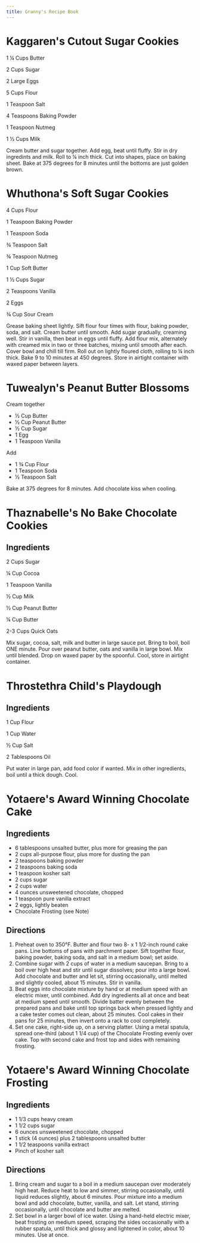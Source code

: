 ```yaml
---
title: Granny's Recipe Book
---
```


# Kaggaren's Cutout Sugar Cookies

1 ¼ Cups Butter

2 Cups Sugar

2 Large Eggs

5 Cups Flour

1 Teaspoon Salt

4 Teaspoons Baking Powder

1 Teaspoon Nutmeg

1 ½ Cups Milk

Cream butter and sugar together. Add egg, beat until fluffy. Stir in dry ingredints and milk. Roll to ¼ inch thick. Cut into shapes, place on baking sheet. Bake at 375 degrees for 8 minutes until the bottoms are just golden brown.

# Whuthona's Soft Sugar Cookies

4 Cups Flour

1 Teaspoon Baking Powder

1 Teaspoon Soda

¾ Teaspoon Salt

¾ Teaspoon Nutmeg

1 Cup Soft Butter

1 ½ Cups Sugar

2 Teaspoons Vanilla

2 Eggs

¾ Cup Sour Cream

Grease baking sheet lightly. Sift flour four times with flour, baking powder, soda, and salt. Cream butter until smooth. Add sugar gradually, creaming well. Stir in vanilla, then beat in eggs until fluffy. Add flour mix, alternately with creamed mix in two or three batches, mixing until smooth after each. Cover bowl and chill till firm. Roll out on lightly floured cloth, rolling to ¼ inch thick. Bake 9 to 10 minutes at 450 degrees. Store in airtight container with waxed paper between layers.

# Tuwealyn's Peanut Butter Blossoms

Cream together

- ½ Cup Butter
- ½ Cup Peanut Butter
- ½ Cup Sugar
- 1 Egg
- 1 Teaspoon Vanilla

Add

- 1 ¾ Cup Flour
- 1 Teaspoon Soda
- ½ Teaspoon Salt

Bake at 375 degrees for 8 minutes. Add chocolate kiss when cooling.

# Thaznabelle's No Bake Chocolate Cookies

## Ingredients

2 Cups Sugar

¼ Cup Cocoa

1 Teaspoon Vanilla

½ Cup Milk

½ Cup Peanut Butter

¼ Cup Butter

2-3 Cups Quick Oats

Mix sugar, cocoa, salt, milk and butter in large sauce pot. Bring to boil, boil ONE minute. Pour over peanut butter, oats and vanilla in large bowl. Mix until blended. Drop on waxed paper by the spoonful. Cool, store in airtight container.

# Throstethra Child's Playdough

## Ingredients

1 Cup Flour

1 Cup Water

½ Cup Salt

2 Tablespoons Oil

Put water in large pan, add food color if wanted. Mix in other ingredients, boil until a thick dough. Cool.

# Yotaere's Award Winning Chocolate Cake

## Ingredients

- 6 tablespoons unsalted butter, plus more for greasing the pan
- 2 cups all-purpose flour, plus more for dusting the pan
- 2 teaspoons baking powder
- 2 teaspoons baking soda
- 1 teaspoon kosher salt
- 2 cups sugar
- 2 cups water
- 4 ounces unsweetened chocolate, chopped
- 1 teaspoon pure vanilla extract
- 2 eggs, lightly beaten
- Chocolate Frosting (see Note)

## Directions

1. Preheat oven to 350°F. Butter and flour two 8- x 1 1/2-inch round cake pans. Line bottoms of pans with parchment paper. Sift together flour, baking powder, baking soda, and salt in a medium bowl; set aside.
2. Combine sugar with 2 cups of water in a medium saucepan. Bring to a boil over high heat and stir until sugar dissolves; pour into a large bowl. Add chocolate and butter and let sit, stirring occasionally, until melted and slightly cooled, about 15 minutes. Stir in vanilla.
3. Beat eggs into chocolate mixture by hand or at medium speed with an electric mixer, until combined. Add dry ingredients all at once and beat at medium speed until smooth. Divide batter evenly between the prepared pans and bake until top springs back when pressed lightly and a cake tester comes out clean, about 25 minutes. Cool cakes in their pans for 25 minutes, then invert onto a rack to cool completely.
4. Set one cake, right-side up, on a serving platter. Using a metal spatula, spread one-third (about 1 1/4 cup) of the Chocolate Frosting evenly over cake. Top with second cake and frost top and sides with remaining frosting.

# Yotaere's Award Winning Chocolate Frosting

## Ingredients

- 1 1/3 cups heavy cream
- 1 1/2 cups sugar
- 6 ounces unsweetened chocolate, chopped
- 1 stick (4 ounces) plus 2 tablespoons unsalted butter
- 1 1/2 teaspoons vanilla extract
- Pinch of kosher salt

## Directions

1. Bring cream and sugar to a boil in a medium saucepan over moderately high heat. Reduce heat to low and simmer, stirring occasionally, until liquid reduces slightly, about 6 minutes. Pour mixture into a medium bowl and add chocolate, butter, vanilla, and salt. Let stand, stirring occasionally, until chocolate and butter are melted.
2. Set bowl in a larger bowl of ice water. Using a hand-held electric mixer, beat frosting on medium speed, scraping the sides occasionally with a rubber spatula, until thick and glossy and lightened in color, about 10 minutes. Use at once.
